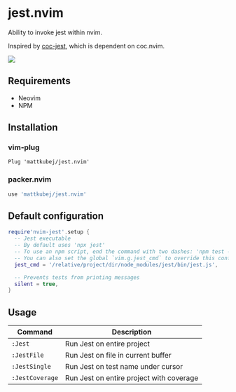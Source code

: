 # jest.nvim

Ability to invoke jest within nvim.

Inspired by [coc-jest](https://github.com/neoclide/coc-jest), which is
dependent on coc.nvim.

<img src="https://raw.githubusercontent.com/kubejm/jest.nvim/master/demo.gif" />

## Requirements

- Neovim
- NPM

## Installation

### vim-plug

```vim
Plug 'mattkubej/jest.nvim'
```

### packer.nvim

```lua
use 'mattkubej/jest.nvim'
```

## Default configuration

```lua
require'nvim-jest'.setup {
  -- Jest executable
  -- By default uses 'npx jest'
  -- To use an npm script, end the command with two dashes: 'npm test --'
  -- You can also set the global `vim.g.jest_cmd` to override this configuration
  jest_cmd = '/relative/project/dir/node_modules/jest/bin/jest.js',

  -- Prevents tests from printing messages
  silent = true,
}
```

## Usage

| Command         | Description                              |
| --------------- | ---------------------------------------- |
| `:Jest`         | Run Jest on entire project               |
| `:JestFile`     | Run Jest on file in current buffer       |
| `:JestSingle`   | Run Jest on test name under cursor       |
| `:JestCoverage` | Run Jest on entire project with coverage |
